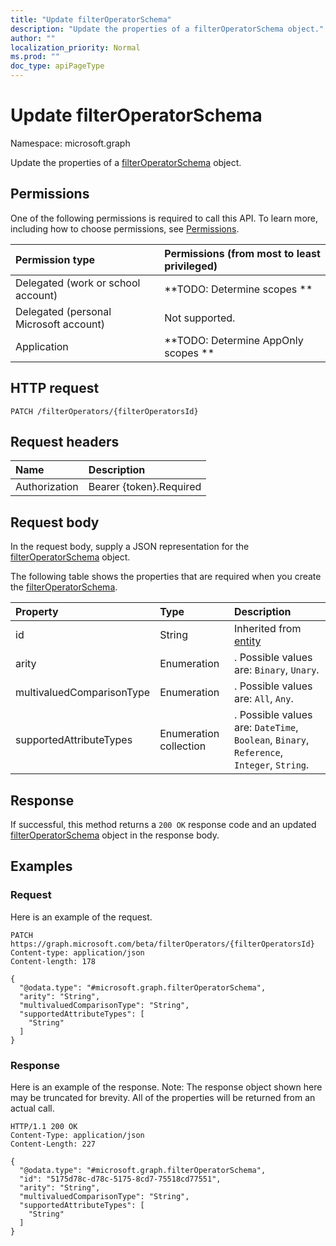 ```yaml
---
title: "Update filterOperatorSchema"
description: "Update the properties of a filterOperatorSchema object."
author: ""
localization_priority: Normal
ms.prod: ""
doc_type: apiPageType
---
```


# Update filterOperatorSchema

Namespace: microsoft.graph

Update the properties of a [filterOperatorSchema](../resources/filteroperatorschema.md) object.

## Permissions
One of the following permissions is required to call this API. To learn more, including how to choose permissions, see [Permissions](/concepts/permissions-reference.md).

|Permission type|Permissions (from most to least privileged)|
|:---|:---|
|Delegated (work or school account)|**TODO: Determine scopes **|
|Delegated (personal Microsoft account)|Not supported.|
|Application|**TODO: Determine AppOnly scopes **|

## HTTP request
<!-- {
  "blockType": "ignored"
}
-->
``` http
PATCH /filterOperators/{filterOperatorsId}
```

## Request headers
|Name|Description|
|:---|:---|
|Authorization|Bearer {token}.Required|

## Request body
In the request body, supply a JSON representation for the [filterOperatorSchema](../resources/filteroperatorschema.md) object.

The following table shows the properties that are required when you create the [filterOperatorSchema](../resources/filteroperatorschema.md).

|Property|Type|Description|
|:---|:---|:---|
|id|String| Inherited from [entity](../resources/entity.md)|
|arity|Enumeration|. Possible values are: `Binary`, `Unary`.|
|multivaluedComparisonType|Enumeration|. Possible values are: `All`, `Any`.|
|supportedAttributeTypes|Enumeration collection|. Possible values are: `DateTime`, `Boolean`, `Binary`, `Reference`, `Integer`, `String`.|



## Response
If successful, this method returns a `200 OK` response code and an updated [filterOperatorSchema](../resources/filteroperatorschema.md) object in the response body.

## Examples

### Request
Here is an example of the request.
<!-- {
  "blockType": "request",
  "name": "update_filteroperatorschema"
}
-->
``` http
PATCH https://graph.microsoft.com/beta/filterOperators/{filterOperatorsId}
Content-type: application/json
Content-length: 178

{
  "@odata.type": "#microsoft.graph.filterOperatorSchema",
  "arity": "String",
  "multivaluedComparisonType": "String",
  "supportedAttributeTypes": [
    "String"
  ]
}
```

### Response
Here is an example of the response. Note: The response object shown here may be truncated for brevity. All of the properties will be returned from an actual call.
<!-- {
  "blockType": "response",
  "truncated": true
}
-->
``` http
HTTP/1.1 200 OK
Content-Type: application/json
Content-Length: 227

{
  "@odata.type": "#microsoft.graph.filterOperatorSchema",
  "id": "5175d78c-d78c-5175-8cd7-75518cd77551",
  "arity": "String",
  "multivaluedComparisonType": "String",
  "supportedAttributeTypes": [
    "String"
  ]
}
```

